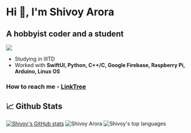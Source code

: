 # Hi 👋, I'm Shivoy Arora

## A hobbyist coder and a student

![](https://komarev.com/ghpvc/?username=arorashivoy&color=blue&style=flat-square)

* Studying in IIITD
* Worked with **SwiftUI, Python, C++/C, Google Firebase, Raspberry Pi, Arduino, Linux OS**

### How to reach me - [LinkTree](https://linktr.ee/allaboutshivoy)

## 📈 Github Stats

[![Shivoy's GitHub stats](https://github-readme-stats.vercel.app/api?username=arorashivoy&hide=contribs,prs&theme=react)](https://github.com/anuraghazra/github-readme-stats)
![Shivoy Arora](https://github-readme-streak-stats.herokuapp.com?user=arorashivoy&theme=react)
![Shivoy's top languages](https://github-readme-stats.vercel.app/api/top-langs/?username=arorashivoy&layout=compact&show_icons=true&theme=react)
